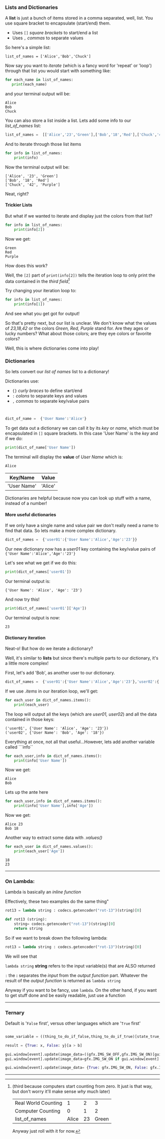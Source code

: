 ### Lists and Dictionaries

A **list** is just a bunch of items stored in a comma separated, well, list. You use square bracket to encapsulate (start/end) them.

- Uses ```[]``` *square brackets* to start/end a list
- Uses ```,``` *commas* to separate values

So here's a simple list:

```list_of_names = ['Alice','Bob','Chuck']```

Now say you want to *iterate* (which is a fancy word for 'repeat' or 'loop') through that list you would start with something like:

 ```python
for each_name in list_of_names:
    print(each_name)

```
and your terminal output will be:

```shell
Alice
Bob
Chuck
```

You can also store a list inside a list. Lets add some info to our *list_of_names* list:

```python
list_of_names =  [['Alice','23','Green'],['Bob','18','Red'],['Chuck','42','Purple']]
```

And to iterate through those list items

```python
for info in list_of_names:
    print(info)
```

Now the terminal output will be:
```shell
['Alice', '23', 'Green']
['Bob', '18', 'Red']
['Chuck', '42', 'Purple']
```
Neat, right?

#### Trickier Lists

But what if we wanted to iterate and display just the colors from that list?

```python
for info in list_of_names:
    print(info[2])
```
Now we get:
```shell
Green
Red
Purple
```
How does this work? 

Well, the ```[2]``` part of ```print(info[2])``` tells the iteration loop to only print the data contained in the *third field*[^1] 

Try changing your iteration loop to:

```python
for info in list_of_names:
    print(info[1])
```

And see what you get got for output!


So that's pretty next, but our list is unclear. We don't know what the values of *23,18,42* or the colors *Green, Red, Purple* stand for. Are they ages or lucky numbers? What about those colors; are they eye colors or favorite colors?

Well, this is where dictionaries come into play!

### Dictionaries

So lets convert our *list of names* list to a dictionary!

Dictionaries use:

- ```{}``` *curly braces* to define start/end
- ```:``` *colons* to separate keys and values
- ```,``` *commas* to separate key/value pairs

```python


dict_of_name =  {'User Name':'Alice'}
```
To get data out a dictionary we can call it by its *key* or *name*, which must be encapsulated in ```[]``` square brackets. In this case 'User Name' is the *key* and if we do:

```python
print(dict_of_name['User Name'])
```

The terminal will display the **value** of *User Name* which is:

```
Alice
```

|Key/Name|Value|
|-|-|
|'User Name'|'Alice'|

Dictionaries are helpful because now you can look up stuff with a name, instead of a number!

#### More useful dictionaries

If we only have a single name and value pair we don't really need a name to find that data. So lets make a more complex dictionary.

```python
dict_of_names =  {'user01':{'User Name':'Alice','Age':'23'}}
```
Our new dictionary now has a *user01* key containing the key/value pairs of ```{'User Name':'Alice','Age':'23'}```


Let's see what we get if we do this:
```python
print(dict_of_names['user01'])
```
Our terminal output is:

```shell
{'User Name': 'Alice', 'Age': '23'}
```
And now try this!

```python
print(dict_of_names['user01']['Age'])
```
Our terminal output is now:
```shell
23
```

#### Dictionary iteration

Neat-o! But how do we iterate a dictionary?

Well, it's similar to **lists** but since there's multiple parts to our dictionary, it's a little more complex!

First, let's add 'Bob', as another user to our dictionary.

```python
dict_of_names =  {'user01':{'User Name':'Alice','Age':'23'},'user02':{'User Name':'Bob','Age':'18'}}
```

If we use *.items* in our iteration loop, we'll get:

```python
for each_user in dict_of_names.items():
    print(each_user)
```
The loop will output all the keys (which are *user01, user02*) and all the data contained in those keys:

```shell
('user01', {'User Name': 'Alice', 'Age': '23'})
('user02', {'User Name': 'Bob', 'Age': '18'})
```
Everything at once, not all that useful...However, lets add another variable called ```info``

```python
for each_user,info in dict_of_names.items():
    print(info['User Name'])
```

Now we get:

```shell
Alice
Bob
```
Lets up the ante here

```python
for each_user,info in dict_of_names.items():
    print(info['User Name'],info['Age'])
```

Now we get:

```shell
Alice 23
Bob 18
```
Another way to extract some data with *.values()*

```python
for each_user in dict_of_names.values():
    print(each_user['Age'])
```

```shell
18
23
```





***
### On Lambda:

Lambda is basically an *inline function*

Effectively, these two examples do the same thing"

```python
rot13 = lambda string : codecs.getencoder("rot-13")(string)[0]
```
```python
def rot13 (string):
    string= codecs.getencoder("rot-13")(string)[0]
    return string
```

So if we want to break down the following lambda:

```python
rot13 = lambda string : codecs.getencoder("rot-13")(string)[0]
```
We will see that

```lambda string``` **string** refers to the input variable(s) that are ALSO returned

```:``` the **:** separates the *input* from the *output function* part. Whatever the result of the *output function* is returned as ```lambda string``` 

Anyway if you want to be fancy, use ```lambda```. On the other hand, if you want to get stuff done and be easily readable, just use a function





***
### Ternary

Default is '```False``` first', versus other languages which are '```True``` first'
```python

some_variable = ((thing_to_do_if_false,thing_to_do_if_true)[state_true_or_false])

result = {True: x, False: y}[a > b]

gui.window[event].update(image_data=((gfx.IMG_SW_OFF,gfx.IMG_SW_ON)[gui.window[event].metadata]))
gui.window[event].update(image_data=gfx.IMG_SW_ON if gui.window[event].metadata else gfx.IMG_SW_OFF)

gui.window[event].update(image_data= {True: gfx.IMG_SW_ON, False: gfx.IMG_SW_OFF}[gui.window[event].metadata]


```

***
[^1]:(third because computers start counting from zero. It just is that way, but don't worry it'll make sense *why* much later)

    | | | | |
    |-|-|-|-|
    |Real World Counting|1|2|3|
    |Computer Counting|0|1|2|
    |list_of_names|Alice|23|Green|

    Anyway just roll with it for now.
